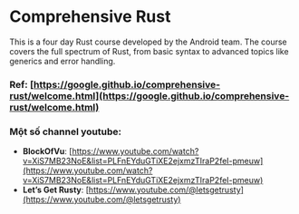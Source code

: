 # Comprehensive Rust
This is a four day Rust course developed by the Android team. The course covers the full spectrum of Rust, from basic syntax to advanced topics like generics and error handling.

### Ref: [https://google.github.io/comprehensive-rust/welcome.html](https://google.github.io/comprehensive-rust/welcome.html)

### **Một số channel youtube:**
- **BlockOfVu**: [https://www.youtube.com/watch?v=XiS7MB23NoE&list=PLFnEYduGTiXE2ejxmzTIraP2feI-pmeuw](https://www.youtube.com/watch?v=XiS7MB23NoE&list=PLFnEYduGTiXE2ejxmzTIraP2feI-pmeuw)
- **Let’s Get Rusty**: [https://www.youtube.com/@letsgetrusty](https://www.youtube.com/@letsgetrusty)